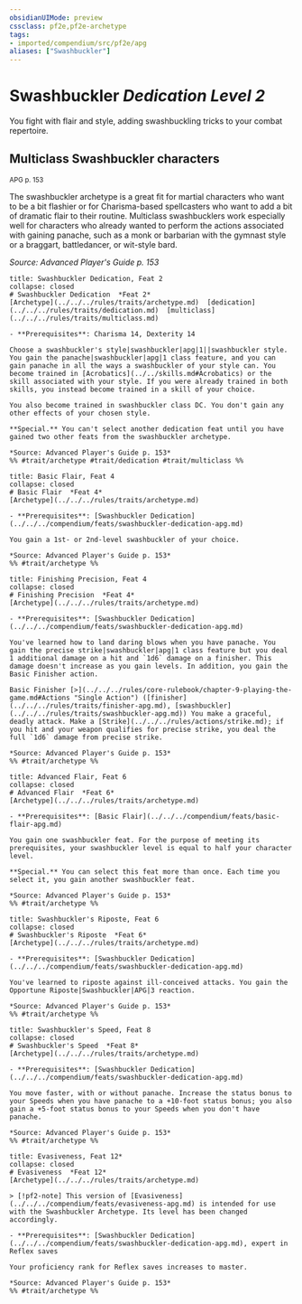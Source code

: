 ```yaml
---
obsidianUIMode: preview
cssclass: pf2e,pf2e-archetype
tags:
- imported/compendium/src/pf2e/apg
aliases: ["Swashbuckler"]
---
```

# Swashbuckler *Dedication Level 2*  

You fight with flair and style, adding swashbuckling tricks to your combat repertoire.

## Multiclass Swashbuckler characters
<sup>APG p. 153</sup>

The swashbuckler archetype is a great fit for martial characters who want to be a bit flashier or for Charisma-based spellcasters who want to add a bit of dramatic flair to their routine. Multiclass swashbucklers work especially well for characters who already wanted to perform the actions associated with gaining panache, such as a monk or barbarian with the gymnast style or a braggart, battledancer, or wit-style bard.

*Source: Advanced Player's Guide p. 153*

```ad-embed-feat
title: Swashbuckler Dedication, Feat 2
collapse: closed
# Swashbuckler Dedication  *Feat 2*  
[Archetype](../../../rules/traits/archetype.md)  [dedication](../../../rules/traits/dedication.md)  [multiclass](../../../rules/traits/multiclass.md)  

- **Prerequisites**: Charisma 14, Dexterity 14

Choose a swashbuckler's style|swashbuckler|apg|1||swashbuckler style. You gain the panache|swashbuckler|apg|1 class feature, and you can gain panache in all the ways a swashbuckler of your style can. You become trained in [Acrobatics](../../skills.md#Acrobatics) or the skill associated with your style. If you were already trained in both skills, you instead become trained in a skill of your choice.

You also become trained in swashbuckler class DC. You don't gain any other effects of your chosen style.

**Special.** You can't select another dedication feat until you have gained two other feats from the swashbuckler archetype.

*Source: Advanced Player's Guide p. 153*  
%% #trait/archetype #trait/dedication #trait/multiclass %%
```  

```ad-embed-feat
title: Basic Flair, Feat 4
collapse: closed
# Basic Flair  *Feat 4*  
[Archetype](../../../rules/traits/archetype.md)  

- **Prerequisites**: [Swashbuckler Dedication](../../../compendium/feats/swashbuckler-dedication-apg.md)

You gain a 1st- or 2nd-level swashbuckler of your choice.

*Source: Advanced Player's Guide p. 153*  
%% #trait/archetype %%
```  

```ad-embed-feat
title: Finishing Precision, Feat 4
collapse: closed
# Finishing Precision  *Feat 4*  
[Archetype](../../../rules/traits/archetype.md)  

- **Prerequisites**: [Swashbuckler Dedication](../../../compendium/feats/swashbuckler-dedication-apg.md)

You've learned how to land daring blows when you have panache. You gain the precise strike|swashbuckler|apg|1 class feature but you deal 1 additional damage on a hit and `1d6` damage on a finisher. This damage doesn't increase as you gain levels. In addition, you gain the Basic Finisher action.

Basic Finisher [>](../../../rules/core-rulebook/chapter-9-playing-the-game.md#Actions "Single Action") ([finisher](../../../rules/traits/finisher-apg.md), [swashbuckler](../../../rules/traits/swashbuckler-apg.md)) You make a graceful, deadly attack. Make a [Strike](../../../rules/actions/strike.md); if you hit and your weapon qualifies for precise strike, you deal the full `1d6` damage from precise strike.

*Source: Advanced Player's Guide p. 153*  
%% #trait/archetype %%
```  

```ad-embed-feat
title: Advanced Flair, Feat 6
collapse: closed
# Advanced Flair  *Feat 6*  
[Archetype](../../../rules/traits/archetype.md)  

- **Prerequisites**: [Basic Flair](../../../compendium/feats/basic-flair-apg.md)

You gain one swashbuckler feat. For the purpose of meeting its prerequisites, your swashbuckler level is equal to half your character level.

**Special.** You can select this feat more than once. Each time you select it, you gain another swashbuckler feat.

*Source: Advanced Player's Guide p. 153*  
%% #trait/archetype %%
```  

```ad-embed-feat
title: Swashbuckler's Riposte, Feat 6
collapse: closed
# Swashbuckler's Riposte  *Feat 6*  
[Archetype](../../../rules/traits/archetype.md)  

- **Prerequisites**: [Swashbuckler Dedication](../../../compendium/feats/swashbuckler-dedication-apg.md)

You've learned to riposte against ill-conceived attacks. You gain the Opportune Riposte|Swashbuckler|APG|3 reaction.

*Source: Advanced Player's Guide p. 153*  
%% #trait/archetype %%
```  

```ad-embed-feat
title: Swashbuckler's Speed, Feat 8
collapse: closed
# Swashbuckler's Speed  *Feat 8*  
[Archetype](../../../rules/traits/archetype.md)  

- **Prerequisites**: [Swashbuckler Dedication](../../../compendium/feats/swashbuckler-dedication-apg.md)

You move faster, with or without panache. Increase the status bonus to your Speeds when you have panache to a +10-foot status bonus; you also gain a +5-foot status bonus to your Speeds when you don't have panache.

*Source: Advanced Player's Guide p. 153*  
%% #trait/archetype %%
```  

```ad-embed-feat
title: Evasiveness, Feat 12*
collapse: closed
# Evasiveness  *Feat 12*  
[Archetype](../../../rules/traits/archetype.md)  

> [!pf2-note] This version of [Evasiveness](../../../compendium/feats/evasiveness-apg.md) is intended for use with the Swashbuckler Archetype. Its level has been changed accordingly.

- **Prerequisites**: [Swashbuckler Dedication](../../../compendium/feats/swashbuckler-dedication-apg.md), expert in Reflex saves

Your proficiency rank for Reflex saves increases to master.

*Source: Advanced Player's Guide p. 153*  
%% #trait/archetype %%
```
